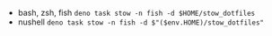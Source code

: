 - bash, zsh, fish `deno task stow -n fish -d $HOME/stow_dotfiles`
- nushell `deno task stow -n fish -d $"($env.HOME)/stow_dotfiles"`
